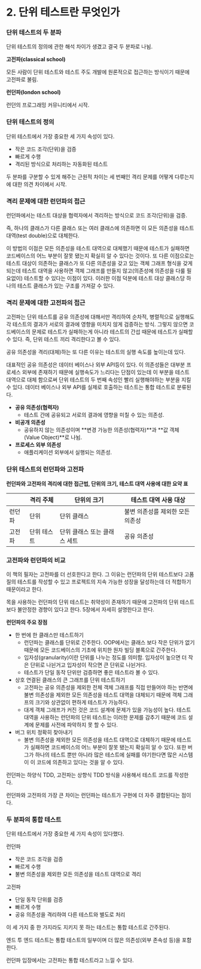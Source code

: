 # 2. 단위 테스트란 무엇인가

### 단위 테스트의 두 분파

단위 테스트의 정의에 관한 해석 차이가 생겼고 결국 두 분파로 나뉨.

**고전파(classical school)**

모든 사람이 단위 테스트와 테스트 주도 개발에 원론적으로 접근하는 방식이기 때문에 고전파로 불림.

**런던파(london school)**

런던의 프로그래밍 커뮤니티에서 시작.

### 단위 테스트의 정의

단위 테스트에서 가장 중요한 세 가지 속성이 있다.

- 작은 코드 조각(단위)을 검증
- 빠르게 수행
- 격리된 방식으로 처리하는 자동화된 테스트

두 분파를 구분할 수 있게 해주는 근원적 차이는 세 번째인 격리 문제를 어떻게 다루는지에 대한 의견 차이에서 시작.

### 격리 문제에 대한 런던파의 접근

런던파에서는 테스트 대상을 협력자에서 격리하는 방식으로 코드 조각(단위)을 검증.

즉, 하나의 클래스가 다른 클래스 또는 여러 클래스에 의존하면 이 모든 의존성을 테스트 대역(test double)으로 대체한다.

이 방법의 이점은 모든 의존성을 테스트 대역으로 대체했기 때문에 테스트가 실패하면 코드베이스의 어느 부분이 잘못 됐는지 확실히 알 수 있다는 것이다. 또 다른 이점으로는 테스트 대상이 의존하는 클래스가 또 다른 의존성을 갖고 있는 객체 그래프 형식을 갖게 되는데 테스트 대역을 사용하면 객체 그래프를 만들지 않고(의존성에 의존성을 다룰 필요없이) 테스트할 수 있다는 이점이 있다. 이러한 이점 덕분에 테스트 대상 클래스당 하나의 테스트 클래스가 있는 구조를 가져갈 수 있다.

### 격리 문제에 대한 고전파의 접근

고전파는 단위 테스트를 공유 의존성에 대해서만 격리하여 순차적, 병렬적으로 실행해도 각 테스트의 결과가 서로의 결과에 영향을 미치지 않게 검증하는 방식. 그렇지 않으면 코드베이스의 문제로 테스트가 실패하는게 아니라 테스트의 간섭 때문에 테스트가 실패할 수 있다. 즉, 단위 테스트 끼리 격리한다고 볼 수 있다.

공유 의존성을 격리(대체)하는 또 다른 이유는 테스트의 실행 속도를 높이는데 있다.

대표적인 공유 의존성은 데이터 베이스나 외부 API등이 있다. 이 의존성들은 대부분 프로세스 외부에 존재하기 때문에 실행속도가 느리다는 단점이 있는데 이 부분을 테스트 대역으로 대체 함으로써 단위 테스트의 두 번째 속성인 빨리 실행해야하는 부분을 지킬 수 있다. 데이터 베이스나 외부 API를 실제로 호출하는 테스트는 통합 테스트로 분류된다.

- **공유 의존성(협력자)**
    - 테스트 간에 공유되고 서로의 결과에 영향을 미칠 수 있는 의존성.
- **비공개 의존성**
    - 공유하지 않는 의존성이며 **변경 가능한 의존성(협력자)**과 **값 객체(Value Object)**로 나뉨.
- **프로세스 외부 의존성**
    - 애플리케이션 외부에서 실행되는 의존성.

### 단위 테스트의 런던파와 고전파

**런던파와 고전파의 격리에 대한 접근법, 단위의 크기, 테스트 대역 사용에 대한 요약 표**

|  | 격리 주체 | 단위의 크기 | 테스트 대역 사용 대상 |
| --- | --- | --- | --- |
| 런던파 | 단위 | 단위 클래스 | 불변 의존성를 제외한 모든 의존성 |
| 고전파 | 단위 테스트 | 단위 클래스 또는 클래스 세트 | 공유 의존성 |

### 고전파와 런던파의 비교

이 책의 필자는 고전파를 더 선호한다고 한다. 그 이유는 런던파의 단위 테스트보다 고품질의 테스트를 작성할 수 있고 프로젝트의 지속 가능한 성장을 달성하는데 더 적합하기 때문이라고 한다.

목을 사용하는 런던파의 단위 테스트는 취약성이 존재하기 때문에 고전파의 단위 테스트보다 불안정한 경향이 있다고 한다. 5장에서 자세히 설명한다고 한다.

**런던파의 주요 장점**

- 한 번에 한 클래스만 테스트하기
    - 런던파는 클래스를 단위로 간주한다. OOP에서는 클래스 보다 작은 단위가 없기 때문에 모든 코드베이스의 기초에 위치한 원자 빌딩 블록으로 간주한다.
    - 입자성(granularity)이란 단위를 나누는 정도를 의미함. 입자성이 높으면 더 작은 단위로 나뉜거고 입자성이 작으면 큰 단위로 나뉜거다.
    - 테스트가 단일 동작 단위만 검증하면 좋은 테스트라 볼 수 있다.
- 상호 연결된 클래스의 큰 그래프를 단위 테스트하기
    - 고전파는 공유 의존성을 제외한 전체 객체 그래프를 직접 만들어야 하는 반면에 불변 의존성을 제외한 모든 의존성을 테스트 대역을 대체되기 때문에 객체 그래프의 크기와 상관없이 편하게 테스트가 가능하다.
    - 대게 객체 그래프가 커진 것은 코드 설계에 문제가 있을 가능성이 높다. 테스트 대역을 사용하는 런던파의 단위 테스트는 이러한 문제를 감추기 때문에 코드 설계에 문제를 사전에 파악하지 못 할 수 있다.
- 버그 위치 정확히 찾아내기
    - 불변 의존성을 제외한 모든 의존성을 테스트 대역으로 대체하기 때문에 테스트가 실패하면 코드베이스의 어느 부분이 잘못 됐는지 확실히 알 수 있다. 또한 버그가 하나의 테스트 뿐만 아니라 많은 테스트에 실패를 야기한다면 많은 시스템이 이 코드에 의존하고 있다는 것을 알 수 있다.

런던파는 하양식 TDD, 고전파는 상향식 TDD 방식을 사용해서 테스트 코드를 작성한다.

런던파와 고전파의 가장 큰 차이는 런던파는 테스트가 구현에 더 자주 결합된다는 점이다.

### 두 분파의 통합 테스트

단위 테스트에서 가장 중요한 세 가지 속성이 있다했다.

런던파

- 작은 코드 조각을 검증
- 빠르게 수행
- 불변 의존성을 제외한 모든 의존성을 테스트 대역으로 격리

고전파

- 단일 동작 단위를 검증
- 빠르게 수행
- 공유 의존성을 격리하여 다른 테스트와  별도로 처리

이 세 가지 중 한 가지라도 지키지 못 하는 테스트는 통합 테스트로 간주된다.

엔드 투 엔드 테스트는 통합 테스트의 일부이며 더 많은 의존성(외부 존속성 등)을 포함한다.

런던파 입장에서는 고전파는 통합 테스트라고 느낄 수 있다.